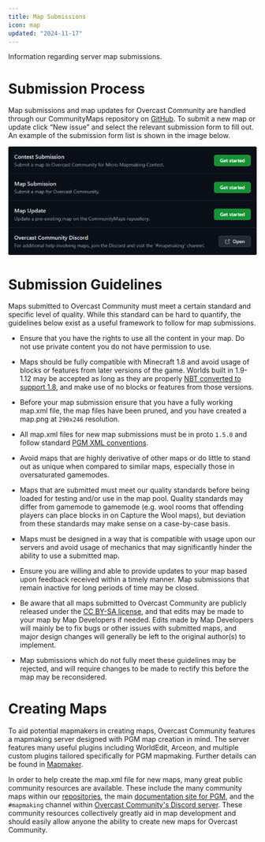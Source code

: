 ```yaml
---
title: Map Submissions
icon: map
updated: "2024-11-17"
---
```


Information regarding server map submissions.

# Submission Process

Map submissions and map updates for Overcast Community are handled through our CommunityMaps repository on [GitHub](https://github.com/OvercastCommunity/CommunityMaps/issues). To submit a new map or update click “New issue” and select the relevant submission form to fill out. An example of the submission form list is shown in the image below.

![Submission](/img/docs/submission.png)

# Submission Guidelines

Maps submitted to Overcast Community must meet a certain standard and specific level of quality. While this standard can be hard to quantify, the guidelines below exist as a useful framework to follow for map submissions.

- Ensure that you have the rights to use all the content in your map. Do not use private content you do not have permission to use.

- Maps should be fully compatible with Minecraft 1.8 and avoid usage of blocks or features from later versions of the game. Worlds built in 1.9-1.12 may be accepted as long as they are properly [NBT converted to support 1.8](https://github.com/mitchts/nbt-converter), and make use of no blocks or features from those versions.

- Before your map submission ensure that you have a fully working map.xml file, the map files have been pruned, and you have created a map.png at `290x246` resolution.

- All map.xml files for new map submissions must be in proto `1.5.0` and follow standard [PGM XML conventions](https://pgm.dev/docs/guides/xml-pointers/conventions/).

- Avoid maps that are highly derivative of other maps or do little to stand out as unique when compared to similar maps, especially those in oversaturated gamemodes.

- Maps that are submitted must meet our quality standards before being loaded for testing and/or use in the map pool. Quality standards may differ from gamemode to gamemode (e.g. wool rooms that offending players can place blocks in on Capture the Wool maps), but deviation from these standards may make sense on a case-by-case basis.

- Maps must be designed in a way that is compatible with usage upon our servers and avoid usage of mechanics that may significantly hinder the ability to use a submitted map.

- Ensure you are willing and able to provide updates to your map based upon feedback received within a timely manner. Map submissions that remain inactive for long periods of time may be closed.

- Be aware that all maps submitted to Overcast Community are publicly released under the [CC BY-SA license](https://creativecommons.org/licenses/by-sa/4.0/), and that edits may be made to your map by Map Developers if needed. Edits made by Map Developers will mainly be to fix bugs or other issues with submitted maps, and major design changes will generally be left to the original author(s) to implement.

- Map submissions which do not fully meet these guidelines may be rejected, and will require changes to be made to rectify this before the map may be reconsidered.

# Creating Maps

To aid potential mapmakers in creating maps, Overcast Community features a mapmaking server designed with PGM map creation in mind. The server features many useful plugins including WorldEdit, Arceon, and multiple custom plugins tailored specifically for PGM mapmaking. Further details can be found in [Mapmaker](/mapmaker).

In order to help create the map.xml file for new maps, many great public community resources are available. These include the many community maps within our [repositories](https://github.com/OvercastCommunity/CommunityMaps), the main [documentation site for PGM](https://pgm.dev/), and the `#mapmaking` channel within [Overcast Community's Discord server](/socials/discord). These community resources collectively greatly aid in map development and should easily allow anyone the ability to create new maps for Overcast Community.



